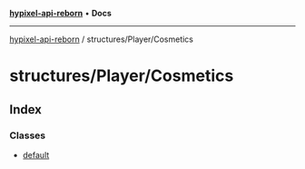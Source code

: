[**hypixel-api-reborn**](../../../README.md) • **Docs**

***

[hypixel-api-reborn](../../../modules.md) / structures/Player/Cosmetics

# structures/Player/Cosmetics

## Index

### Classes

- [default](classes/default.md)
